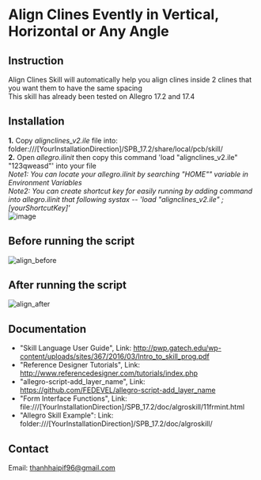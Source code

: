 # Align Clines Evently in Vertical, Horizontal or Any Angle
 
 ## Instruction
  Align Clines Skill will automatically help you align clines inside 2 clines that you want them to have the same spacing\
  This skill has already been tested on Allegro 17.2 and 17.4
  
 ## Installation
   **1.** Copy *alignclines_v2.ile* file into: folder:///[YourInstallationDirection]/SPB_17.2/share/local/pcb/skill/ \
   **2.** Open *allegro.ilinit* then copy this command 'load "alignclines_v2.ile" "123qweasd"' into your file \
   *Note1: You can locate your allegro.ilinit by searching "HOME"" variable in Environment Variables* \
   *Note2: You can create shortcut key for easily running by adding command into allegro.ilinit that following systax -- 'load "alignclines_v2.ile" ; [yourShortcutKey]'* \
   ![image](https://user-images.githubusercontent.com/64115895/159395511-764a7081-957e-4277-89ff-a0c5de4f153b.png)


 ## Before running the script
![align_before](https://user-images.githubusercontent.com/64115895/159329037-60d0e06c-7a42-4362-9108-58e07df2a98c.JPG)

 ## After running the script
![align_after](https://user-images.githubusercontent.com/64115895/159329064-7f70ad2c-a0de-449e-9cb5-899c45de1234.JPG)
 
 ## Documentation
 *  "Skill Language User Guide", Link: http://pwp.gatech.edu/wp-content/uploads/sites/367/2016/03/Intro_to_skill_prog.pdf
 *  "Reference Designer Tutorials", Link: http://www.referencedesigner.com/tutorials/index.php
 *  "allegro-script-add_layer_name", Link: https://github.com/FEDEVEL/allegro-script-add_layer_name
 *  "Form Interface Functions", Link: file:///[YourInstallationDirection]/SPB_17.2/doc/algroskill/11frmint.html
 *  "Allegro Skill Example": Link: folder:///[YourInstallationDirection]/SPB_17.2/doc/algroskill/
 
 ## Contact
 Email: thanhhaipif96@gmail.com
